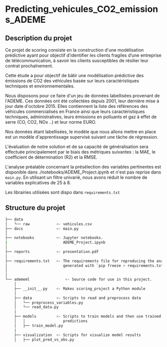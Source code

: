 # Predicting_vehicules_CO2_emissions_ADEME

## Description du projet

Ce projet de scoring consiste en la construction d'une modélisation prédictive ayant pour objectif d’identifier les clients fragiles d’une entreprise de télécommunication, à savoir les clients susceptibles de résilier leur contrat prochaînement.

Cette étude a pour objectif de bâtir une modélisation prédictive des émissions de CO2 des véhicules basée sur leurs caractéristiques techniques et environnementales.

Nous disposons pour ce faire d'un jeu de données labellisées provenant de l'ADEME. Ces données ont été collectées depuis 2001, leur dernière mise à jour date d'octobre 2015. Elles contiennent la liste des références des véhicules commercialisés en France ainsi que leurs caractéristiques techniques, administratives, leurs émissions en polluants et gaz à effet de serre (CO, CO2, NOx ..) et leur norme EURO.

Nos données étant labellisées, le modèle que nous allons mettre en place est un modèle d'apprentissage supervisé suivant une tâche de régression.

L'évaluation de notre solution et de sa capacité de généralisation sera effectuée principalement par le biais des métriques suivantes : la MAE, le coefficient de détermination (R2) et la RMSE.

L'analyse préalable concernant la présélection des variables pertinentes est disponible dans ./notebooks/ADEME_Project.ipynb et n'est pas reprise dans `main.py`.
En utilisant un filtre univarié, nous avons réduit le nombre de variables explicatives de 25 à 8.

Les librairies utilisées sont dispo dans `requirements.txt`

## Structure du projet 


```bash
├── data
│   └── raw            <- vehicules.csv
├── docs               <- main.py
│
├── notebooks          <- Jupyter notebooks.
|                         ADEME_Project.ipynb
│
├── reports            <- presentation.pdf
│
├── requirements.txt   <- The requirements file for reproducing the analysis environment, e.g.
│                         generated with `pip freeze > requirements.txt`
│
│
└── adememl                <- Source code for use in this project.
    │
    ├── __init__.py    <- Makes scoring_project a Python module
    │
    ├── data           <- Scripts to read and preprocess data
    │   └── preprocess_variables.py
    │   └── read_data.py
    |
    ├── models         <- Scripts to train models and then use trained models to make
    │   │                 predictions
    │   ├── train_model.py
    |
    ├── visualization  <- Scripts for visualize model results
    │   ├── plot_pred_vs_obs.py


```



